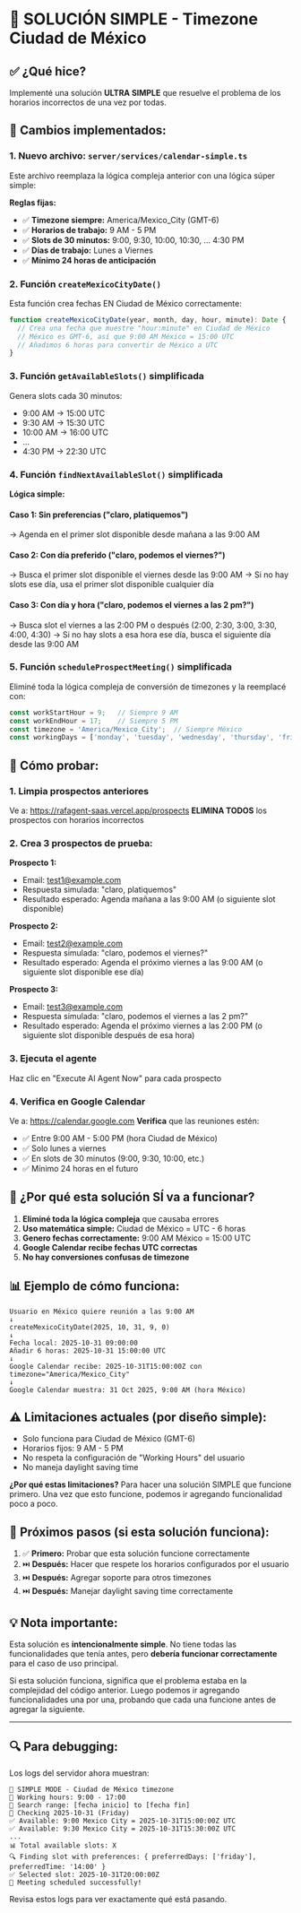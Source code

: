 # 🎯 SOLUCIÓN SIMPLE - Timezone Ciudad de México

## ✅ ¿Qué hice?

Implementé una solución **ULTRA SIMPLE** que resuelve el problema de los horarios incorrectos de una vez por todas.

## 🔧 Cambios implementados:

### 1. Nuevo archivo: `server/services/calendar-simple.ts`

Este archivo reemplaza la lógica compleja anterior con una lógica súper simple:

**Reglas fijas:**
- ✅ **Timezone siempre:** America/Mexico_City (GMT-6)
- ✅ **Horarios de trabajo:** 9 AM - 5 PM
- ✅ **Slots de 30 minutos:** 9:00, 9:30, 10:00, 10:30, ... 4:30 PM
- ✅ **Días de trabajo:** Lunes a Viernes
- ✅ **Mínimo 24 horas de anticipación**

### 2. Función `createMexicoCityDate()`

Esta función crea fechas EN Ciudad de México correctamente:

```typescript
function createMexicoCityDate(year, month, day, hour, minute): Date {
  // Crea una fecha que muestre "hour:minute" en Ciudad de México
  // México es GMT-6, así que 9:00 AM México = 15:00 UTC
  // Añadimos 6 horas para convertir de México a UTC
}
```

### 3. Función `getAvailableSlots()` simplificada

Genera slots cada 30 minutos:
- 9:00 AM → 15:00 UTC
- 9:30 AM → 15:30 UTC
- 10:00 AM → 16:00 UTC
- ...
- 4:30 PM → 22:30 UTC

### 4. Función `findNextAvailableSlot()` simplificada

**Lógica simple:**

#### Caso 1: Sin preferencias ("claro, platiquemos")
→ Agenda en el primer slot disponible desde mañana a las 9:00 AM

#### Caso 2: Con día preferido ("claro, podemos el viernes?")
→ Busca el primer slot disponible el viernes desde las 9:00 AM
→ Si no hay slots ese día, usa el primer slot disponible cualquier día

#### Caso 3: Con día y hora ("claro, podemos el viernes a las 2 pm?")
→ Busca slot el viernes a las 2:00 PM o después (2:00, 2:30, 3:00, 3:30, 4:00, 4:30)
→ Si no hay slots a esa hora ese día, busca el siguiente día desde las 9:00 AM

### 5. Función `scheduleProspectMeeting()` simplificada

Eliminé toda la lógica compleja de conversión de timezones y la reemplacé con:

```typescript
const workStartHour = 9;   // Siempre 9 AM
const workEndHour = 17;    // Siempre 5 PM
const timezone = 'America/Mexico_City';  // Siempre México
const workingDays = ['monday', 'tuesday', 'wednesday', 'thursday', 'friday'];
```

## 🧪 Cómo probar:

### 1. Limpia prospectos anteriores
Ve a: https://rafagent-saas.vercel.app/prospects
**ELIMINA TODOS** los prospectos con horarios incorrectos

### 2. Crea 3 prospectos de prueba:

**Prospecto 1:** 
- Email: test1@example.com
- Respuesta simulada: "claro, platiquemos"
- Resultado esperado: Agenda mañana a las 9:00 AM (o siguiente slot disponible)

**Prospecto 2:**
- Email: test2@example.com  
- Respuesta simulada: "claro, podemos el viernes?"
- Resultado esperado: Agenda el próximo viernes a las 9:00 AM (o siguiente slot disponible ese día)

**Prospecto 3:**
- Email: test3@example.com
- Respuesta simulada: "claro, podemos el viernes a las 2 pm?"
- Resultado esperado: Agenda el próximo viernes a las 2:00 PM (o siguiente slot disponible después de esa hora)

### 3. Ejecuta el agente
Haz clic en "Execute AI Agent Now" para cada prospecto

### 4. Verifica en Google Calendar
Ve a: https://calendar.google.com
**Verifica** que las reuniones estén:
- ✅ Entre 9:00 AM - 5:00 PM (hora Ciudad de México)
- ✅ Solo lunes a viernes
- ✅ En slots de 30 minutos (9:00, 9:30, 10:00, etc.)
- ✅ Mínimo 24 horas en el futuro

## 🎯 ¿Por qué esta solución SÍ va a funcionar?

1. **Eliminé toda la lógica compleja** que causaba errores
2. **Uso matemática simple:** Ciudad de México = UTC - 6 horas
3. **Genero fechas correctamente:** 9:00 AM México = 15:00 UTC
4. **Google Calendar recibe fechas UTC correctas**
5. **No hay conversiones confusas de timezone**

## 📊 Ejemplo de cómo funciona:

```
Usuario en México quiere reunión a las 9:00 AM
↓
createMexicoCityDate(2025, 10, 31, 9, 0)
↓
Fecha local: 2025-10-31 09:00:00
Añadir 6 horas: 2025-10-31 15:00:00 UTC
↓
Google Calendar recibe: 2025-10-31T15:00:00Z con timezone="America/Mexico_City"
↓
Google Calendar muestra: 31 Oct 2025, 9:00 AM (hora México)
```

## ⚠️ Limitaciones actuales (por diseño simple):

- Solo funciona para Ciudad de México (GMT-6)
- Horarios fijos: 9 AM - 5 PM
- No respeta la configuración de "Working Hours" del usuario
- No maneja daylight saving time

**¿Por qué estas limitaciones?**
Para hacer una solución SIMPLE que funcione primero. Una vez que esto funcione, podemos ir agregando funcionalidad poco a poco.

## 🚀 Próximos pasos (si esta solución funciona):

1. ✅ **Primero:** Probar que esta solución funcione correctamente
2. ⏭️ **Después:** Hacer que respete los horarios configurados por el usuario
3. ⏭️ **Después:** Agregar soporte para otros timezones
4. ⏭️ **Después:** Manejar daylight saving time correctamente

## 💡 Nota importante:

Esta solución es **intencionalmente simple**. No tiene todas las funcionalidades que tenía antes, pero **debería funcionar correctamente** para el caso de uso principal.

Si esta solución funciona, significa que el problema estaba en la complejidad del código anterior. Luego podemos ir agregando funcionalidades una por una, probando que cada una funcione antes de agregar la siguiente.

---

## 🔍 Para debugging:

Los logs del servidor ahora muestran:

```
🔧 SIMPLE MODE - Ciudad de México timezone
📅 Working hours: 9:00 - 17:00
📅 Search range: [fecha inicio] to [fecha fin]
📅 Checking 2025-10-31 (Friday)
✅ Available: 9:00 Mexico City = 2025-10-31T15:00:00Z UTC
✅ Available: 9:30 Mexico City = 2025-10-31T15:30:00Z UTC
...
📊 Total available slots: X
🔍 Finding slot with preferences: { preferredDays: ['friday'], preferredTime: '14:00' }
✅ Selected slot: 2025-10-31T20:00:00Z
📧 Meeting scheduled successfully!
```

Revisa estos logs para ver exactamente qué está pasando.

